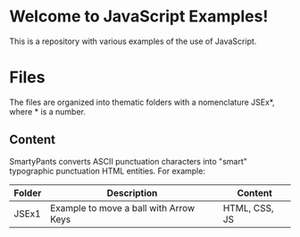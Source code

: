 # Welcome to JavaScript Examples!

This is a repository with various examples of the use of JavaScript.

# Files

The files are organized into thematic folders with a nomenclature JSEx*, where * is a number.

## Content

SmartyPants converts ASCII punctuation characters into "smart" typographic punctuation HTML entities. For example:

| Folder | Description                            | Content       |
| ------ | -------------------------------------- | ------------- |
| JSEx1  | Example to move a ball with Arrow Keys | HTML, CSS, JS |
